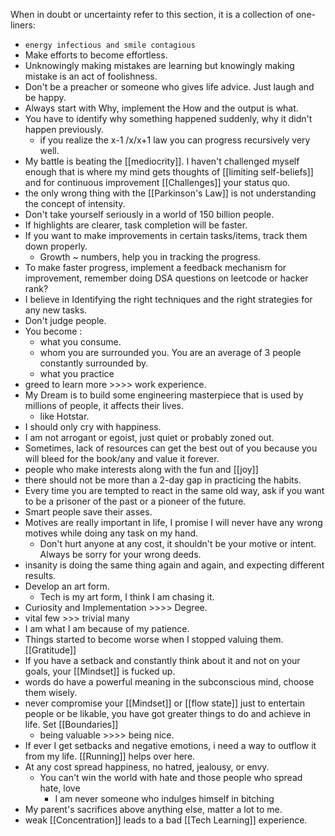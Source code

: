 When in doubt or uncertainty refer to this section, it is a collection of one-liners:
- `energy infectious and smile contagious`
- Make efforts to become effortless.
- Unknowingly making mistakes are learning but knowingly making mistake is an act of foolishness.
- Don't be a preacher or someone who gives life advice. Just laugh and be happy.
- Always start with Why, implement the How and the output is what.
- You have to identify why something happened suddenly, why it didn't happen previously.
  - if you realize the x-1 /x/x+1 law you can progress recursively very well.
- My battle is beating the [[mediocrity]]. I haven't challenged myself enough that is where my mind gets thoughts of [[limiting self-beliefs]] and for continuous improvement [[Challenges]] your status quo.
- the only wrong thing with the [[Parkinson's Law]] is not understanding the concept of intensity.
- Don't take yourself seriously in a world of 150 billion people.
- If highlights are clearer, task completion will be faster.
- If you want to make improvements in certain tasks/items, track them down properly. 
  - Growth ~ numbers, help you in tracking the progress.
- To make faster progress, implement a feedback mechanism for improvement, remember doing DSA questions on leetcode or hacker rank?
- I believe in Identifying the right techniques and the right strategies for any new tasks.
- Don't judge people.
- You become :
  -   what you consume.
  -   whom you are surrounded you. You are an average of 3 people constantly surrounded by.
  -   what you practice
- greed to learn more >>>> work experience.
- My Dream is to build some engineering masterpiece that is used by millions of people, it affects their lives.
    -   like Hotstar.
- I should only cry with happiness.
- I am not arrogant or egoist, just quiet or probably zoned out.
- Sometimes, lack of resources can get the best out of you because you will bleed for the book/any and value it forever.
- people who make interests along with the fun and [[joy]]
- there should not be more than a 2-day gap in practicing the habits.
- Every time you are tempted to react in the same old way, ask if you want to be a prisoner of the past or a pioneer of the future.
- Smart people save their asses.
- Motives are really important in life, I promise I will never have any wrong motives while doing any task on my hand.
	- Don't hurt anyone at any cost, it shouldn't be your motive or intent. Always be sorry for your wrong deeds.
- insanity is doing the same thing again and again, and expecting different results.
- Develop an art form.
	- Tech is my art form, I think I am chasing it.
- Curiosity and Implementation >>>> Degree.
- vital few >>> trivial many
- I am what I am because of my patience.
- Things started to become worse when I stopped valuing them. [[Gratitude]]
- If you have a setback and constantly think about it and not on your goals, your [[Mindset]] is fucked up.
- words do have a powerful meaning in the subconscious mind, choose them wisely.
- never compromise your [[Mindset]] or [[flow state]] just to entertain people or be likable, you have got greater things to do and achieve in life. Set [[Boundaries]]
	- being valuable >>>> being nice.
- If ever I get setbacks and negative emotions, i need a way to outflow it from my life. [[Running]] helps over here.
- At any cost spread happiness, no hatred, jealousy, or envy.
	- You can't win the world with hate and those people who spread hate, love 
		- I am never someone who indulges himself in bitching
- My parent's sacrifices above anything else, matter a lot to me.
- weak [[Concentration]] leads to a bad [[Tech Learning]] experience.
